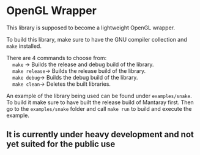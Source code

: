# OpenGL Wrapper

This library is supposed to become a lightweight OpenGL wrapper.

To build this library, make sure to have the GNU compiler collection and `make` installed.

There are 4 commands to choose from:  
&nbsp;&nbsp;&nbsp;&nbsp;`make` -> Builds the release and debug build of the library.  
&nbsp;&nbsp;&nbsp;&nbsp;`make release`-> Builds the release build of the library.  
&nbsp;&nbsp;&nbsp;&nbsp;`make debug`-> Builds the debug build of the library.  
&nbsp;&nbsp;&nbsp;&nbsp;`make clean`-> Deletes the built libraries.  

An example of the library being used can be found under `examples/snake`.
To build it make sure to have built the release build of Mantaray first.
Then go to the `examples/snake` folder and call `make run` to build and execute the example.

## It is currently under heavy development and not yet suited for the public use
